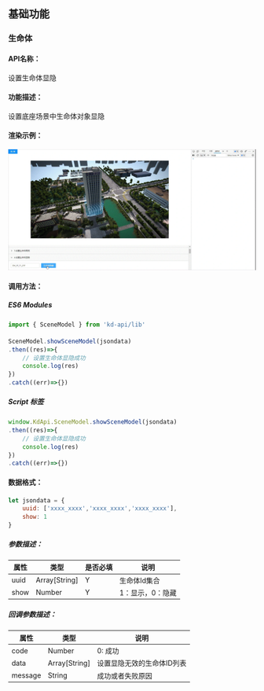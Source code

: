 <!--
 * @Author: your name
 * @Date: 2022-3-30 14:39:16
 * @LastEditTime: 2022-03-29 09:28:25
 * @LastEditors: Please set LastEditors
 * @Description: 打开koroFileHeader查看配置 进行设置: https://github.com/OBKoro1/koro1FileHeader/wiki/%E9%85%8D%E7%BD%AE
 * @FilePath: /KD-API-DOCS/public/md/api/获取场景列表.md
-->
## 基础功能
### 生命体

#### API名称：
设置生命体显隐
#### 功能描述：

设置底座场景中生命体对象显隐

#### 渲染示例：
![](../../image/example/设置生命体显隐.webp)
#### 调用方法：

##### ES6 Modules
``` javascript
import { SceneModel } from 'kd-api/lib'

SceneModel.showSceneModel(jsondata)
.then((res)=>{
    // 设置⽣命体显隐成功
    console.log(res)
})
.catch((err)=>{})
```

##### Script 标签
``` javascript
window.KdApi.SceneModel.showSceneModel(jsondata)
.then((res)=>{
    // 设置⽣命体显隐成功
    console.log(res)
})
.catch((err)=>{})
```


#### 数据格式：

```javascript
let jsondata = {
    uuid: ['xxxx_xxxx','xxxx_xxxx','xxxx_xxxx'],
    show: 1
}
```
##### 参数描述：

| 属性    | 类型            | 是否必填 | 说明        |
| ------- |---------------|------|-----------|
| uuid    | Array[String] | Y    | 生命体Id集合   |
| show    | Number        | Y    | 1：显示，0：隐藏 |

##### 回调参数描述：
| 属性    | 类型   | 说明             |
| ------- | ------ |----------------|
| code    | Number | 0: 成功          |
| data    | Array[String] | 设置显隐无效的生命体ID列表 |
| message    | String | 成功或者失败原因       |
